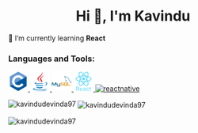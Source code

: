 <h1 align="center">Hi 👋, I'm Kavindu</h1>

🌱 I’m currently learning **React**

<h3 align="left">Languages and Tools:</h3>

<p align="left"> <a href="https://www.cprogramming.com/" target="_blank" rel="noreferrer"> <img src="https://raw.githubusercontent.com/devicons/devicon/master/icons/c/c-original.svg" alt="c" width="40" height="40"/> </a> <a href="https://www.java.com" target="_blank" rel="noreferrer"> <img src="https://raw.githubusercontent.com/devicons/devicon/master/icons/java/java-original.svg" alt="java" width="40" height="40"/> </a> <a href="https://www.mysql.com/" target="_blank" rel="noreferrer"> <img src="https://raw.githubusercontent.com/devicons/devicon/master/icons/mysql/mysql-original-wordmark.svg" alt="mysql" width="40" height="40"/> </a> <a href="https://reactjs.org/" target="_blank" rel="noreferrer"> <img src="https://raw.githubusercontent.com/devicons/devicon/master/icons/react/react-original-wordmark.svg" alt="react" width="40" height="40"/> </a> <a href="https://reactnative.dev/" target="_blank" rel="noreferrer"> <img src="https://reactnative.dev/img/header_logo.svg" alt="reactnative" width="40" height="40"/> </a> </p>

<p><img align="left" src="https://github-readme-stats.vercel.app/api/top-langs?username=kavindudevinda97&show_icons=true&locale=en&layout=compact" alt="kavindudevinda97" /></p>

<p>&nbsp;<img align="center" src="https://github-readme-stats.vercel.app/api?username=kavindudevinda97&show_icons=true&locale=en" alt="kavindudevinda97" /></p>

<p><img align="center" src="https://github-readme-streak-stats.herokuapp.com/?user=kavindudevinda97&" alt="kavindudevinda97" /></p>
